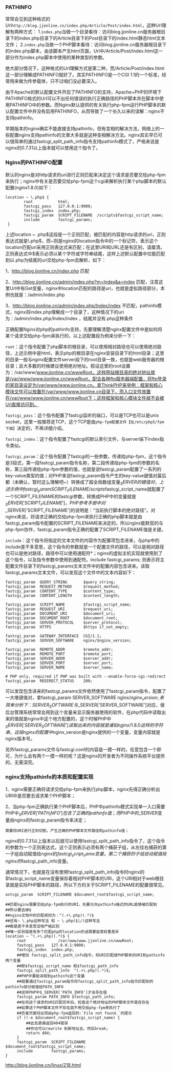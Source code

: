 
### PATHINFO

常常会见到这种格式的Url`http://blog.jjonline.cn/index.php/Article/Post/index.html`，这种Url理解有两种方式：
1.`index.php`当做一个目录看待：访问blog.jjonline.cn服务器根目录下的index.php目录下的Article目录下的Post目录下的index.html静态html文本文件；
2.`index.php`当做一个PHP脚本看待：访问blog.jjonline.cn服务器根目录下的index.php脚本，由该脚本产生html页面，Url中/Article/Post/index.html这一部分作为index.php脚本中使用的某种类型的参数。

绝大部分情况下，这种格式的Url理解方式是第二种，而/Article/Post/index.html这一部分理解成PATHINFO就好了。其实PATHINFO是一个CGI 1.1的一个标准，经常用来做为传参载体，只不过咱们没必要深入。

由于Apache的默认配置文件开启了PATHINFO的支持，Apache+PHP的环境下PATHINFO格式的Url可以不出任何错误的执行正确路径的PHP脚本并在脚本中使用PATHINFO中的参数。而Nginx默认提供的有关执行php-fpm运行PHP脚本的默认配置文件中并没有启用PATHINFO，从而导致了一个长久以来的误解：nginx不支持pathinfo。

早期版本的nginx确实不能直接支持pathinfo，但有变相的解决方法，网络上的一些配置nginx支持pathinfo的文章大多就是这种变相解决方法。nginx其实早已可以很简单的通过fastcgi_split_path_info指令支持pathinfo模式了，严格来说是nginx的0.7.31以上版本就可以使用这个指令了。

### Nginx的PATHINFO配置

默认的nginx是对http请求的uri进行正则匹配来决定这个请求是否要交给php-fpm来执行；nginx中有关是否要交给php-fpm这个cgi来解析执行某个php脚本的默认配置(nginx1.8.0)如下：

```
location ~ \.php$ {
        root           html;
        fastcgi_pass   127.0.0.1:9000;
        fastcgi_index  index.php;
        fastcgi_param  SCRIPT_FILENAME  /scripts$fastcgi_script_name;
        include        fastcgi_params;
 }
```

上述location ~ \.php$这段是一个正则匹配，被匹配的内容是http请求的uri，正则表达式就是\.php$，而~则是nginx的location指令中的一个标记符，表示这个location匹配uri采用正则表达式来匹配；在这里URI和URL还是有区别，请厘清。正则表达式中$表示必须以某个字符或字符串结尾，这样上述默认配置中仅能匹配到以.php为结尾的uri交给php-fpm去解析，如下：

1、http://blog.jjonline.cn/index.php 匹配

2、http://blog.jjonline.cn/admin/index.php?m=Index&a=index 匹配，注意这里Url中有Get变量，nginx中location匹配的路径是uri，也就是虚拟路径部分，本例也就是：/admin/index.php

3、http://blog.jjonline.cn/admin/index.php/Index/index 不匹配，pathinfo模式，nginx将index.php理解成一个目录了，这种情况下的uri为：/admin/index.php/Index/index ，结尾并没有.php这种条件

正确配置Nginx对php的pathinfo支持，先要理解清楚nginx配置文件中是如何将某个请求交给php-fpm来执行的，以上述配置段为例来分析一下：

`root`：这个指令配置了php脚本的根目录，可以使用相对路径也可以使用绝对路径，上述示例中是html，表示php的根目录在nginx安装目录下的html目录；这里的目录一般与nginx配置文件server段下的root目录一致，也就是web服务器的根目录；且大多数的时候建议使用绝对地址。假设这里的root设置为：/var/www/www.jjonline.cn/wwwRoot，这样网站根目录的绝对地址就是/var/www/www.jjonline.cn/wwwRoot，配合各种ftp服务器端配置，将ftp登录的家目录设定为/var/www/www.jjonline.cn。拿ThinkPHP来举例：框架和核心模块文件可以放置在/var/www/www.jjonline.cn目录下，而入口文件放置在/var/www/www.jjonline.cn/wwwRoot下；这样框架和核心模块文件就不会被Url直接访问到。

`fastcgi_pass`：这个指令配置了fastcgi监听的端口，可以是TCP也可以是unix socket，这里一般推荐走TCP，这个TCP是由`php-fpm配置文件【在/etc/php5/fpm下面】`决定的，不再详细介绍。

`fastcgi_index`：这个指令配置了fastcgi的默认索引文件，与server端下index指令类似。

`fastcgi_param`：这个指令配置了fastcgi的一些参数，传递给php-fpm，这个指令是3段式，第一段fastcgi_param指令名称，第二段传递给php-fpm的参数的名称，第三段传递给php-fpm参数的值，也就是说fastcgi_param配置了一系列的key-value类型的值；对PHP来说fastcgi_param指令产生的key-value键值对最后都（未确认，暂时这么理解吧~）转换成了超全局数组变量$_SERVER的键值对，上述示例中fastcgi_param  SCRIPT_FILENAME  /scripts$fastcgi_script_name就配置了一个SCRIPT_FILENAME的fastcgi参数，转换成PHP中的变量就是$_SERVER['SCRIPT_FILENAME'] ，PHP参考手册中对$_SERVER['SCRIPT_FILENAME']的说明是：“当前执行脚本的绝对路径”。对nginx来说，将请求正确的交给php-fpm来执行正确的php脚本就是由fastcgi_param指令配置的SCRIPT_FILENAME来决定的，所以nginx能默契的与php-fpm协作，fastcgi_param指令正确的配置了SCRIPT_FILENAME值是关键。

`include`：这个指令将指定的文本文件的内容作为配置项包含进来，与php中的include差不多意思，这个指令的参数就是一个配置文件的路径，可以是相对路径也可以是绝对路径，路径中可以使用通配符*；nginx的虚拟主机实现就使用到了这个指令，以及指令参数中使用到通配符。include fastcgi_params; 则表示将主配置文件目录下的fastcgi_params文本文件中的配置内容包含进来。读取fastcgi_params文本文件，可以发现这个文件中的文本内容如下：
```
fastcgi_param  QUERY_STRING       $query_string;
fastcgi_param  REQUEST_METHOD     $request_method;
fastcgi_param  CONTENT_TYPE       $content_type;
fastcgi_param  CONTENT_LENGTH     $content_length;

fastcgi_param  SCRIPT_NAME        $fastcgi_script_name;
fastcgi_param  REQUEST_URI        $request_uri;
fastcgi_param  DOCUMENT_URI       $document_uri;
fastcgi_param  DOCUMENT_ROOT      $document_root;
fastcgi_param  SERVER_PROTOCOL    $server_protocol;
fastcgi_param  HTTPS              $https if_not_empty;

fastcgi_param  GATEWAY_INTERFACE  CGI/1.1;
fastcgi_param  SERVER_SOFTWARE    nginx/$nginx_version;

fastcgi_param  REMOTE_ADDR        $remote_addr;
fastcgi_param  REMOTE_PORT        $remote_port;
fastcgi_param  SERVER_ADDR        $server_addr;
fastcgi_param  SERVER_PORT        $server_port;
fastcgi_param  SERVER_NAME        $server_name;

# PHP only, required if PHP was built with --enable-force-cgi-redirect
fastcgi_param  REDIRECT_STATUS    200;
```
可以发现包含进来的fastcgi_params文件依然使用了fastcgi_param指令，配置了一大堆键值对，拿fastcgi_param SERVER_SOFTWARE nginx/$nginx_version;来简单分析下：SERVER_SOFTWARE与$_SERVER['SERVER_SOFTWARE']对应，做后台管理系统常常会用到这个变量来显示服务器使用的软件，在php代码中读取出来的值就是nginx中这个地方配置的，这个时候PHP中$_SERVER['SERVER_SOFTWARE']读取出来的内容就是诸如nginx/1.8.0这样的字符串，这段nginx的配置中$nginx_version是nginx提供的一个变量，变量内容就是nginx版本号。

另外fastcgi_params文件与fastcgi.conf的内容是一摸一样的，任意包含一个即可，为什么会有两个一摸一样的呢？这是nginx的开发者为不同操作系统平台提供的，无需深究。

### nginx支持pathinfo的本质和配置实现

1、nginx需要正确将请求交给php-fpm来执行php脚本，nginx先得正确分析出URI中是否要去请求某个PHP脚本；

2、当php-fpm正确执行某个PHP脚本后，PHP中pathinfo模式实现单一入口需要PHP中$_SERVER['PATH_INFO']包含了正确的pathinfo值；而PHP中的$_SERVER变量由nginx的fastcgi_param指令来决定；

`需要将URI进行正则切割，产生正确的PHP脚本文件路径和pathinfo值；`

nginx的0.7.31以上版本以后就可以使用fastcgi_split_path_info指令了，这个指令的参数为一个正则表达式，这个正则表示必须有两个捕获子组，从左往右捕获的第一子组自动赋值给nginx的$fastcgi_script_name变量，第二个捕获的子组自动赋值给nginx的$fastcgi_path_info变量。


通常情况下，也就是在没有使用fastcgi_split_path_info指令时nginx的$fastcgi_script_name变量保存着相对PHP脚本的URI，这个URI相对于web根目录就是实际PHP脚本的路径，所以下方的关于SCRIPT_FILENAME的配置很常见。

```
astcgi_param  SCRIPT_FILENAME $document_root$fastcgi_script_name;
```

```
##匹配nginx需要交给php-fpm执行的URI，先要允许pathinfo格式的URL能够被匹配到
##所以要去掉$
##nginx文档中的匹配规则为：^(.+\.php)(.*)$
##还有~ \.php这种写法 和 ~ \.php($|/)这种写法
##都是差不多意思没啥严格区别
##唯一区别就是有多个匹配php的location的话需要留意权重差异
location ~ ^(.+\.php)(.*)$ {
     root              /var/www/www.jjonline.cn/wwwRoot;
     fastcgi_pass   127.0.0.1:9000;
     fastcgi_index  index.php;
     ##增加 fastcgi_split_path_info指令，将URI匹配成PHP脚本的URI和pathinfo两个变量
     ##即$fastcgi_script_name 和$fastcgi_path_info
     fastcgi_split_path_info  ^(.+\.php)(.*)$;
     ##PHP中要能读取到pathinfo这个变量
     ##就要通过fastcgi_param指令将fastcgi_split_path_info指令匹配到的pathinfo部分赋值给PATH_INFO
     ##这样PHP中$_SERVER['PATH_INFO']才会存在值
     fastcgi_param PATH_INFO $fastcgi_path_info;
     ##在将这个请求的URI匹配完毕后，检查这个绝对地址的PHP脚本文件是否存在
     ##如果这个PHP脚本文件不存在就不用交给php-fpm来执行了
     ##否者页面将出现由php-fpm返回的:`File not found.`的提示
     if (!-e $document_root$fastcgi_script_name) {
         ##此处直接返回404错误
         ##你也可以rewrite 到新地址去，然后break;
         return 404;
     }
     fastcgi_param  SCRIPT_FILENAME  $document_root$fastcgi_script_name;
     include        fastcgi_params;
}
```



































































 http://blog.jjonline.cn/linux/218.html
